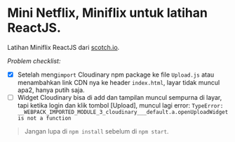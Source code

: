# Mini Netflix, Miniflix untuk latihan ReactJS.

Latihan Miniflix ReactJS dari [scotch.io]("https://scotch.io/tutorials/build-a-mini-netflix-with-react-in-10-minutes").

*Problem checklist:*  
- [x] Setelah meng`import` Cloudinary npm package ke file `Upload.js` atau menambahkan link CDN nya ke header `index.html`, layar tidak muncul apa2, hanya putih saja.
- [ ] Widget Cloudinary bisa di add dan tampilan muncul sempurna di layar, tapi ketika login dan klik tombol [Upload], muncul lagi error: `TypeError: __WEBPACK_IMPORTED_MODULE_3_cloudinary___default.a.openUploadWidget is not a function`

> Jangan lupa di `npm install` sebelum di `npm start`.